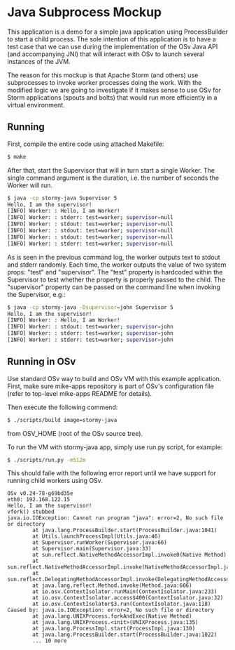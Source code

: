 # Java Subprocess Mockup

This application is a demo for a simple java application using ProcessBuilder to start
a child process. The sole intention of this application is to have a test case that
we can use during the implementation of the OSv Java API (and accompanying JNI) that
will interact with OSv to launch several instances of the JVM.

The reason for this mockup is that Apache Storm (and others) use subprocesses to invoke
worker processes doing the work. With the modified logic we are going to investigate if
it makes sense to use OSv for Storm applications (spouts and bolts) that would run more
efficiently in a virtual environment.

## Running

First, compile the entire code using attached Makefile:
```bash
$ make
```

After that, start the Supervisor that will in turn start a single Worker. The single
command argument is the duration, i.e. the number of seconds the Worker will run.

```bash
$ java -cp stormy-java Supervisor 5
Hello, I am the supervisor!
[INFO] Worker: : Hello, I am Worker!
[INFO] Worker: : stderr: test=worker; supervisor=null
[INFO] Worker: : stdout: test=worker; supervisor=null
[INFO] Worker: : stdout: test=worker; supervisor=null
[INFO] Worker: : stdout: test=worker; supervisor=null
[INFO] Worker: : stderr: test=worker; supervisor=null
```

As is seen in the previous command log, the worker outputs text to stdout and
stderr randomly. Each time, the worker outputs the value of two system props:
"test" and "supervisor". The "test" property is hardcoded within the Supervisor
to test whether the property is properly passed to the child. The "supervisor"
property can be passed on the command line when invoking the Supervisor, e.g.:

```bash
$ java -cp stormy-java -Dsupervisor=john Supervisor 5
Hello, I am the supervisor!
[INFO] Worker: : Hello, I am Worker!
[INFO] Worker: : stdout: test=worker; supervisor=john
[INFO] Worker: : stderr: test=worker; supervisor=john
[INFO] Worker: : stderr: test=worker; supervisor=john
```

## Running in OSv

Use standard OSv way to build and OSv VM with this example application. First, make sure
mike-apps repository is part of OSv's configuration file (refer to top-level mike-apps
README for details).

Then execute the following commend:

```bash
$ ./scripts/build image=stormy-java
```

from OSV_HOME (root of the OSv source tree).

To run the VM with stormy-java app, simply use run.py script, for example:

```bash
$ ./scripts/run.py -m512m
```

This should faile with the following error report until we have support for running
child workers using OSv.

```
OSv v0.24-78-g69bd35e
eth0: 192.168.122.15
Hello, I am the supervisor!
vfork() stubbed
java.io.IOException: Cannot run program "java": error=2, No such file or directory
        at java.lang.ProcessBuilder.start(ProcessBuilder.java:1041)
        at Utils.launchProcessImpl(Utils.java:46)
        at Supervisor.runWorker(Supervisor.java:66)
        at Supervisor.main(Supervisor.java:33)
        at sun.reflect.NativeMethodAccessorImpl.invoke0(Native Method)
        at sun.reflect.NativeMethodAccessorImpl.invoke(NativeMethodAccessorImpl.java:57)
        at sun.reflect.DelegatingMethodAccessorImpl.invoke(DelegatingMethodAccessorImpl.java:43)
        at java.lang.reflect.Method.invoke(Method.java:606)
        at io.osv.ContextIsolator.runMain(ContextIsolator.java:233)
        at io.osv.ContextIsolator.access$400(ContextIsolator.java:32)
        at io.osv.ContextIsolator$3.run(ContextIsolator.java:118)
Caused by: java.io.IOException: error=2, No such file or directory
        at java.lang.UNIXProcess.forkAndExec(Native Method)
        at java.lang.UNIXProcess.<init>(UNIXProcess.java:135)
        at java.lang.ProcessImpl.start(ProcessImpl.java:130)
        at java.lang.ProcessBuilder.start(ProcessBuilder.java:1022)
        ... 10 more
```
